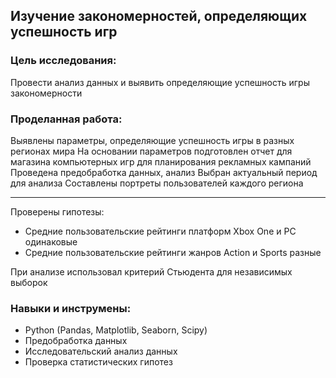 <h2>Изучение закономерностей, определяющих успешность игр</h2>
<h3>Цель исследования:</h3>
Провести анализ данных и выявить определяющие успешность игры закономерности
<h3>Проделанная работа:</h3>
Выявлены параметры, определяющие успешность игры в разных регионах мира
На основании параметров подготовлен отчет для магазина компьютерных игр для планирования рекламных кампаний
Проведена предобработка данных, анализ
Выбран актуальный период для анализа
Составлены портреты пользователей каждого региона

______________
Проверены гипотезы:

- Средние пользовательские рейтинги платформ Xbox One и PC одинаковые
- Средние пользовательские рейтинги жанров Action и Sports разные
  
При анализе использовал критерий Стьюдента для независимых выборок

<h3>Навыки и инструмены:</h3>

- Python (Pandas, Matplotlib, Seaborn, Scipy)
- Предобработка данных
- Исследовательский анализ данных
- Проверка статистических гипотез
